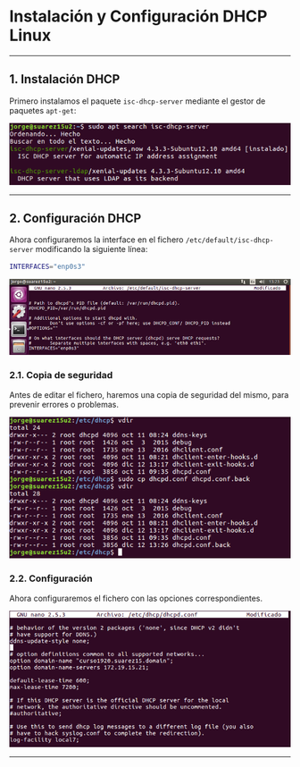 
# Instalación y Configuración DHCP Linux

---

## 1. Instalación DHCP

Primero instalamos el paquete `isc-dhcp-server` mediante el gestor de paquetes `apt-get`:

![](./images/instalar-dhcp.png)

---

## 2. Configuración DHCP

Ahora configuraremos la interface en el fichero `/etc/default/isc-dhcp-server` modificando la siguiente línea:

```bash
INTERFACES="enp0s3"
```

![](./images/interfaces.png)

### 2.1. Copia de seguridad

Antes de editar el fichero, haremos una copia de seguridad del mismo, para prevenir errores o problemas.

![](./images/copy-dhcp-conf.png)

### 2.2. Configuración

Ahora configuraremos el fichero con las opciones correspondientes.

![](./images/domain-server.png)

---
